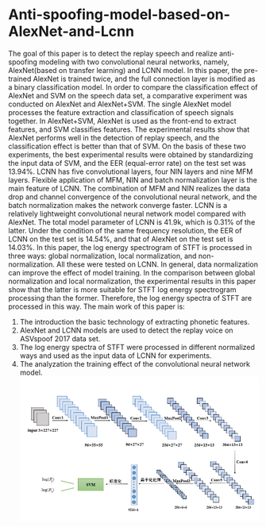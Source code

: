 # Anti-spoofing-model-based-on-AlexNet-and-Lcnn
The goal of this paper is to detect the replay speech and realize anti-spoofing modeling with two convolutional neural networks, namely, AlexNet(based on transfer learning) and LCNN model.
In this paper, the pre-trained AlexNet is trained twice, and the full connection layer is modified as a binary classification model. In order to compare the classification effect of AlexNet and SVM on the speech data set, a comparative experiment was conducted on AlexNet and AlexNet+SVM. The single AlexNet model processes the feature extraction and classification of speech signals together. In AlexNet+SVM, AlexNet is used as the front-end to extract features, and SVM classifies features. The experimental results show that AlexNet performs well in the detection of replay speech, and the classification effect is better than that of SVM. On the basis of these two experiments, the best experimental results were obtained by standardizing the input data of SVM, and the EER (equal-error rate) on the test set was 13.94%.
LCNN has five convolutional layers, four NIN layers and nine MFM layers. Flexible application of MFM, NIN and batch normalization layer is the main feature of LCNN. The combination of MFM and NIN realizes the data drop and channel convergence of the convolutional neural network, and the batch normalization makes the network converge faster. LCNN is a relatively lightweight convolutional neural network model compared with AlexNet. The total model parameter of LCNN is 41.9k, which is 0.31% of the latter. Under the condition of the same frequency resolution, the EER of LCNN on the test set is 14.54%, and that of AlexNet on the test set is 14.03%.
In this paper, the log energy spectrogram of STFT is processed in three ways: global normalization, local normalization, and non-normalization. All these were tested on LCNN. In general, data normalization can improve the effect of model training. In the comparison between global normalization and local normalization, the experimental results in this paper show that the latter is more suitable for STFT log energy spectrogram processing than the former. Therefore, the log energy spectra of STFT are processed in this way.
The main work of this paper is: 
1) The introduction the basic technology of extracting phonetic features.
2) AlexNet and LCNN models are used to detect the replay voice on ASVspoof 2017 data set.
3) The log energy spectra of STFT were processed in different normalized ways and used as the input data of LCNN for experiments.
4) The analyzation the training effect of the convolutional neural network model.
![image](https://github.com/RabbitSea/Anti-spoofing-model-based-on-AlexNet-and-Lcnn/blob/master/AlexNet.PNG)
